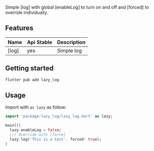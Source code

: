 Simple [log] with global [enableLog] to turn on and off and [forced] to override individually.

## Features

Name|Api Stable|Description
---|---|---
[log]|yes|Simple log

## Getting started

```sh
flutter pub add lazy_log
```

## Usage

Import with `as lazy` as follow:

```dart
import 'package:lazy_log/lazy_log.dart' as lazy;

main(){
  lazy.enableLog = false;
  /// Override with [force]
  lazy.log('This is a test', forced: true);
}
```
